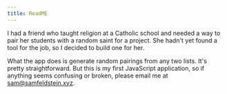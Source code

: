 ```yaml
---
title: ReadME
---
```


I had a friend who taught religion at a Catholic school and needed a way to pair her students with a random saint for a project. She hadn't yet found a tool for the job, so I decided to  build one for her.

What the app does is generate random pairings from any two lists. It's pretty straightforward. But this is my first JavaScript application, so if anything seems confusing or broken, please email me at [sam@samfeldstein.xyz](mailto:sam@samfeldstein.xyz).

<!-- Include hosting info -->

<!-- Include a project writeup -->

<!-- PWA. Not sure if it counts as one yet because you can't use it offline. -->
